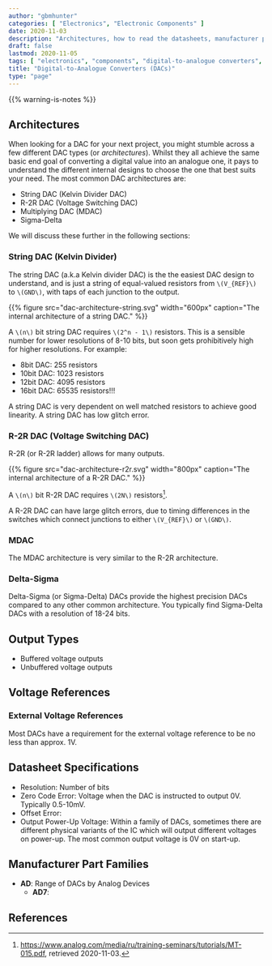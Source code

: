 ```yaml
---
author: "gbmhunter"
categories: [ "Electronics", "Electronic Components" ]
date: 2020-11-03
description: "Architectures, how to read the datasheets, manufacturer part numbers and more info about Digital-to-Analogue Converters (DACs)."
draft: false
lastmod: 2020-11-05
tags: [ "electronics", "components", "digital-to-analogue converters", "DACs", "string DAC", "MDAC", "R2R", "R-2R", "Kelvin divider", "voltage switching DAC", "delta-sigma" ]
title: "Digital-to-Analogue Converters (DACs)"
type: "page"
---
```


{{% warning-is-notes %}}

## Architectures

When looking for a DAC for your next project, you might stumble across a few different DAC types (or _architectures_). Whilst they all achieve the same basic end goal of converting a digital value into an analogue one, it pays to understand the different internal designs to choose the one that best suits your need. The most common DAC architectures are:

* String DAC (Kelvin Divider DAC)
* R-2R DAC (Voltage Switching DAC)
* Multiplying DAC (MDAC)
* Sigma-Delta

We will discuss these further in the following sections:

### String DAC (Kelvin Divider)

The string DAC (a.k.a Kelvin divider DAC) is the the easiest DAC design to understand, and is just a string of equal-valued resistors from `\(V_{REF}\)` to `\(GND\)`, with taps of each junction to the output.

{{% figure src="dac-architecture-string.svg" width="600px" caption="The internal architecture of a string DAC." %}}

A `\(n\)` bit string DAC requires `\(2^n - 1\)` resistors. This is a sensible number for lower resolutions of 8-10 bits, but soon gets prohibitively high for higher resolutions. For example:

* 8bit DAC: 255 resistors
* 10bit DAC: 1023 resistors
* 12bit DAC: 4095 resistors
* 16bit DAC: 65535 resistors!!!

A string DAC is very dependent on well matched resistors to achieve good linearity. A string DAC has low glitch error.

### R-2R DAC (Voltage Switching DAC)

R-2R (or R-2R ladder) allows for many outputs.

{{% figure src="dac-architecture-r2r.svg" width="800px" caption="The internal architecture of a R-2R DAC." %}}

A `\(n\)` bit R-2R DAC requires `\(2N\)` resistors[^analog-mt015-basic-dac-architectures].

A R-2R DAC can have large glitch errors, due to timing differences in the switches which connect junctions to either `\(V_{REF}\)` or `\(GND\)`.  

### MDAC

The MDAC architecture is very similar to the R-2R architecture.

### Delta-Sigma

Delta-Sigma (or Sigma-Delta) DACs provide the highest precision DACs compared to any other common architecture. You typically find Sigma-Delta DACs with a resolution of 18-24 bits.

## Output Types

* Buffered voltage outputs
* Unbuffered voltage outputs

## Voltage References

### External Voltage References

Most DACs have a requirement for the external voltage reference to be no less than approx. 1V.

## Datasheet Specifications

* Resolution: Number of bits
* Zero Code Error: Voltage when the DAC is instructed to output 0V. Typically 0.5-10mV.
* Offset Error: 
* Output Power-Up Voltage: Within a family of DACs, sometimes there are different physical variants of the IC which will output different voltages on power-up. The most common output voltage is 0V on start-up.

## Manufacturer Part Families

* **AD**: Range of DACs by Analog Devices
  * **AD7**: 

## References

[^analog-mt015-basic-dac-architectures]: <https://www.analog.com/media/ru/training-seminars/tutorials/MT-015.pdf>, retrieved 2020-11-03.